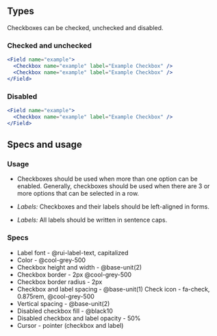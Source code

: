 ## Types

Checkboxes can be checked, unchecked and disabled.

### Checked and unchecked

```jsx
<Field name="example">
  <Checkbox name="example" label="Example Checkbox" />
  <Checkbox name="example" label="Example Checkbox" />
</Field>
```

### Disabled

```jsx
<Field name="example">
  <Checkbox name="example" label="Example Checkbox" />
</Field>
```

## Specs and usage

### Usage

- Checkboxes should be used when more than one option can be enabled. Generally, checkboxes should be used when there are 3 or more options that can be selected in a row.

- *Labels:* Checkboxes and their labels should be left-aligned in forms.

- *Labels:* All labels should be written in sentence caps.

### Specs

- Label font - @rui-label-text, capitalized
- Color - @cool-grey-500
- Checkbox height and width - @base-unit(2)
- Checkbox border - 2px  @cool-grey-500
- Checkbox border radius - 2px
- Checkbox and label spacing - @base-unit(1) Check icon - fa-check, 0.875rem, @cool-grey-500
- Vertical spacing - @base-unit(2)
- Disabled checkbox fill - @black10
- Disabled checkbox and label opacity - 50%
- Cursor - pointer (checkbox and label)